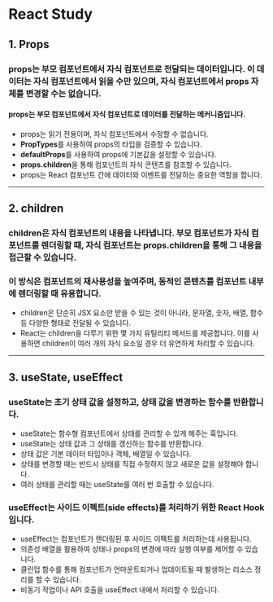 # React Study
## 1. Props
### props는 부모 컴포넌트에서 자식 컴포넌트로 전달되는 데이터입니다. 이 데이터는 자식 컴포넌트에서 읽을 수만 있으며, 자식 컴포넌트에서 props 자체를 변경할 수는 없습니다.

#### **props**는 부모 컴포넌트에서 자식 컴포넌트로 데이터를 전달하는 메커니즘입니다.
- props는 읽기 전용이며, 자식 컴포넌트에서 수정할 수 없습니다.
- **PropTypes**를 사용하여 props의 타입을 검증할 수 있습니다.
- **defaultProps**를 사용하여 props에 기본값을 설정할 수 있습니다.
- **props.children**을 통해 컴포넌트의 자식 콘텐츠를 참조할 수 있습니다.
- props는 React 컴포넌트 간에 데이터와 이벤트를 전달하는 중요한 역할을 합니다.

---

## 2. children 
### children은 자식 컴포넌트의 내용을 나타냅니다. 부모 컴포넌트가 자식 컴포넌트를 렌더링할 때, 자식 컴포넌트는 props.children을 통해 그 내용을 접근할 수 있습니다.
### 이 방식은 컴포넌트의 재사용성을 높여주며, 동적인 콘텐츠를 컴포넌트 내부에 렌더링할 때 유용합니다.

- children은 단순히 JSX 요소만 받을 수 있는 것이 아니라, 문자열, 숫자, 배열, 함수 등 다양한 형태로 전달될 수 있습니다.
- React는 children을 다루기 위한 몇 가지 유틸리티 메서드를 제공합니다. 이를 사용하면 children이 여러 개의 자식 요소일 경우 더 유연하게 처리할 수 있습니다.

---

## 3. useState, useEffect
### useState는 초기 상태 값을 설정하고, 상태 값을 변경하는 함수를 반환합니다.
- useState는 함수형 컴포넌트에서 상태를 관리할 수 있게 해주는 훅입니다.
- useState는 상태 값과 그 상태를 갱신하는 함수를 반환합니다.
- 상태 값은 기본 데이터 타입이나 객체, 배열일 수 있습니다.
- 상태를 변경할 때는 반드시 상태를 직접 수정하지 않고 새로운 값을 설정해야 합니다.
- 여러 상태를 관리할 때는 useState를 여러 번 호출할 수 있습니다.
  
### useEffect는 사이드 이펙트(side effects)를 처리하기 위한 React Hook입니다.
- useEffect는 컴포넌트가 렌더링된 후 사이드 이펙트를 처리하는데 사용됩니다.
- 의존성 배열을 활용하여 상태나 props의 변경에 따라 실행 여부를 제어할 수 있습니다.
- 클린업 함수를 통해 컴포넌트가 언마운트되거나 업데이트될 때 발생하는 리소스 정리를 할 수 있습니다.
- 비동기 작업이나 API 호출을 useEffect 내에서 처리할 수 있습니다.
